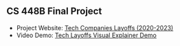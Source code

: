 ## CS 448B Final Project
* Project Website: [Tech Companies Layoffs (2020-2023)](https://cs448b-layoff.streamlit.app/)
* Video Demo: [Tech Layoffs Visual Explainer Demo](https://youtu.be/JgAcOZP63lE)
